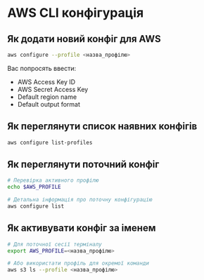 # AWS CLI конфігурація

## Як додати новий конфіг для AWS
```bash
aws configure --profile <назва_профілю>
```
Вас попросять ввести:
- AWS Access Key ID
- AWS Secret Access Key
- Default region name
- Default output format

## Як переглянути список наявних конфігів
```bash
aws configure list-profiles
```

## Як переглянути поточний конфіг
```bash
# Перевірка активного профілю
echo $AWS_PROFILE

# Детальна інформація про поточну конфігурацію
aws configure list
```

## Як активувати конфіг за іменем
```bash
# Для поточної сесії терміналу
export AWS_PROFILE=<назва_профілю>

# Або використати профіль для окремої команди
aws s3 ls --profile <назва_профілю>
```
